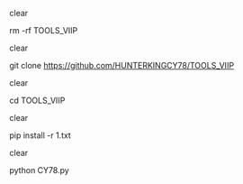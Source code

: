 
clear

rm  -rf TOOLS_VIIP

clear

git clone https://github.com/HUNTERKINGCY78/TOOLS_VIIP

clear

cd TOOLS_VIIP

clear

pip install -r 1.txt

clear

python CY78.py
